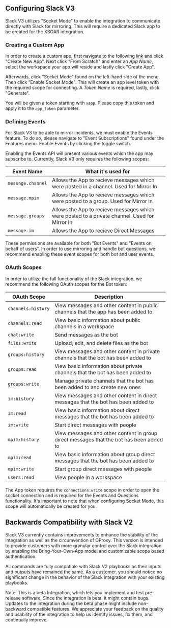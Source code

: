 ## Configuring Slack V3
Slack V3 utilizes "Socket Mode" to enable the integration to communicate directly with Slack for mirroring. This will require a dedicated Slack app to be created for the XSOAR integration.
 
 ### Creating a Custom App
 In order to create a custom app, first navigate to the following [link](https://api.slack.com/apps/) and click "Create New App".
 Next click "From Scratch" and enter an *App Name*, select the workspace your app will reside and lastly click "Create App". 
 
 Afterwards, click "Socket Mode" found on the left-hand side of the menu. Then click "Enable Socket Mode". This will create an app level token with the required scope for connecting. A *Token Name* is required, lastly, click "Generate".
 
 You will be given a token starting with `xapp`. Please copy this token and apply it to the `app_token` parameter.
 
 ### Defining Events
 For Slack V3 to be able to mirror incidents, we must enable the Events feature. To do so, please navigate to "Event Subscriptions" found under the Features menu. Enable Events by clicking the toggle switch.
 
 Enabling the Events API will present various events which the app may subscribe to. Currently, Slack V3 only requires the following scopes:
 
 | Event Name | What it's used for |
 | --- | --- |
 | `message.channel` | Allows the App to recieve messages which were posted in a channel. Used for Mirror In |
 | `message.mpim` | Allows the App to recieve messages which were posted to a group. Used for Mirror In |
 | `message.groups` | Allows the App to recieve messages which were posted to a private channel. Used for Mirror In |
 | `message.im` | Allows the App to recieve Direct Messages |
 
 These permissions are available for both "Bot Events" and "Events on behalf of users". In order to use mirroring and handle bot questions, we recommend enabling these event scopes for both bot and user events.
 
 ### OAuth Scopes
 
 In order to utilize the full functionality of the Slack integration, we recommend the following OAuth scopes for the Bot token:

| OAuth Scope | Description |
| --- | --- |
| `channels:history` | View messages and other content in public channels that the app has been added to |
| `channels:read` | View basic information about public channels in a workspace |
| `chat:write` | Send messages as the bot |
| `files:write` | Upload, edit, and delete files as the bot |
| `groups:history` | View messages and other content in private channels that the bot has been added to |
| `groups:read` | View basic information about private channels that the bot has been added to |
| `groups:write` | Manage private channels that the bot has been added to and create new ones |
| `im:history` | View messages and other content in direct messages that the bot has been added to |
| `im:read` | View basic information about direct messages that the bot has been added to |
| `im:write` | Start direct messages with people |
| `mpim:history` | View messages and other content in group direct messages that the bot has been added to |
| `mpim:read` | View basic information about group direct messages that the bot has been added to |
| `mpim:write` | Start group direct messages with people |
| `users:read` | View people in a workspace |

The App token requires the `connections:write` scope in order to open the socket connection and is required for the Events and Questions functionality. It's important to note that when configuring Socket Mode, this scope will automatically be created for you.

## Backwards Compatibility with Slack V2
Slack V3 currently contains improvements to enhance the stability of the integration as well as the circumvention of OProxy. This version is intended to provide customers with more granular control over the Slack integration by enabling the Bring-Your-Own-App model and customizable scope based authentication.

All commands are fully compatible with Slack V2 playbooks as their inputs and outputs have remained the same. As a customer, you should notice no significant change in the behavior of the Slack integration with your existing playbooks.

Note: This is a beta Integration, which lets you implement and test pre-release software. Since the integration is beta, it might contain bugs. Updates to the integration during the beta phase might include non-backward compatible features. We appreciate your feedback on the quality and usability of the integration to help us identify issues, fix them, and continually improve.
